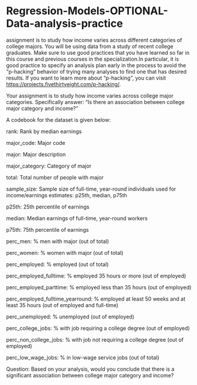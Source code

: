 # Regression-Models-OPTIONAL-Data-analysis-practice
assignment is to study how income varies across different categories of college majors. You will be using data from a study of recent college graduates. Make sure to use good practices that you have learned so far in this course and previous courses in the specialization.In particular, it is good practice to specify an analysis plan early in the process to avoid the “p-hacking” behavior of trying many analyses to find one that has desired results. If you want to learn more about “p-hacking”, you can visit https://projects.fivethirtyeight.com/p-hacking/.

Your assignment is to study how income varies across college major categories. Specifically answer: “Is there an association between college major category and income?”

A codebook for the dataset is given below:

rank: Rank by median earnings

major_code: Major code

major: Major description

major_category: Category of major

total: Total number of people with major

sample_size: Sample size of full-time, year-round individuals used for income/earnings estimates: p25th, median, p75th

p25th: 25th percentile of earnings

median: Median earnings of full-time, year-round workers

p75th: 75th percentile of earnings

perc_men: % men with major (out of total)

perc_women: % women with major (out of total)

perc_employed: % employed (out of total)

perc_employed_fulltime: % employed 35 hours or more (out of employed)

perc_employed_parttime: % employed less than 35 hours (out of employed)

perc_employed_fulltime_yearround: % employed at least 50 weeks and at least 35 hours (out of employed and full-time)

perc_unemployed: % unemployed (out of employed)

perc_college_jobs: % with job requiring a college degree (out of employed)

perc_non_college_jobs: % with job not requiring a college degree (out of employed)

perc_low_wage_jobs: % in low-wage service jobs (out of total)


Question: Based on your analysis, would you conclude that there is a significant association between college major category and income?
